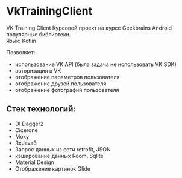 # VkTrainingClient
VK Training Client
Курсовой проект на курсе Geekbrains Android популярные библиотеки.   
Язык: Kotlin

Позволяет:  
- использование VK API (была задача не использовать VK SDK)
- авторизация в VK
- отображение параметров пользователя
- отображение друзей пользователя
- отображение фотографий пользователя

## Стек технологий:  
- DI Dagger2
- Cicerone
- Moxy
- RxJava3
- Запрос данных из сети retrofit, JSON
- кэширование данных Room, Sqlite
- Material Design
- Отображение картинок Glide
